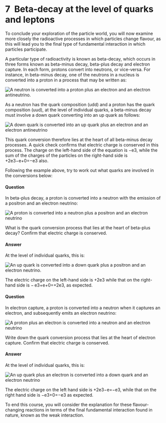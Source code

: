 # 7  Beta-decay at the level of quarks and leptons


To conclude your exploration of the particle world, you will now examine more closely the radioactive processes in which particles change flavour, as this will lead you to the final type of fundamental interaction in which particles participate. 

A particular type of radioactivity is known as beta-decay, which occurs in three forms known as beta-minus decay, beta-plus decay and electron capture. In each form, protons convert into neutrons, or vice-versa. For instance, in beta-minus decay, one of the neutrons in a nucleus is converted into a proton in a process that may be written as: 


![A neutron is converted into a proton plus an electron and an electron antineutrino.](../images/sm123_t06_p03_6_1.eps.jpg)

As a neutron has the quark composition (udd) and a proton has the quark composition (uud), at the level of individual quarks, a beta-minus decay must involve a down quark converting into an up quark as follows: 


![A down quark is converted into an up quark plus an electron and an electron antineutrino](../images/sm123_t06_p03_6_2.eps.jpg)

This quark conversion therefore lies at the heart of all beta-minus decay processes. A quick check confirms that electric charge is conserved in this process. The charge on the left-hand side of the equation is −e3, while the sum of the charges of the particles on the right-hand side is +2e3−e+0=−e3 also. 

Following the example above, try to work out what quarks are involved in the conversions below:
<!--ITQ-->

#### Question

In beta-plus decay, a proton is converted into a neutron with the emission of a positron and an electron neutrino:


![A proton is converted into a neutron plus a positron and an electron neutrino](../images/sm123_t06_p03_6_3.eps.jpg)

What is the quark conversion process that lies at the heart of beta-plus decay? Confirm that electric charge is conserved.


#### Answer

At the level of individual quarks, this is: 


![An up quark is converted into a down quark plus a positron and an electron neutrino.](../images/sm123_t06_p03_6_4.eps.jpg)

The electric charge on the left-hand side is +2e3 while that on the right-hand side is − e3+e+0=+2e3, as expected. 
<!--ENDITQ--><!--ITQ-->

#### Question

In electron capture, a proton is converted into a neutron when it captures an electron, and subsequently emits an electron neutrino: 


![A proton plus an electron is converted into a neutron and an electron neutrino](../images/sm123_t06_p03_6_5.eps.jpg)

Write down the quark conversion process that lies at the heart of electron capture. Confirm that electric charge is conserved.


#### Answer

At the level of individual quarks, this is: 


![An up quark plus an electron is converted into a down quark and an electron neutrino](../images/sm123_t06_p03_6_6.eps.jpg)

The electric charge on the left hand side is +2e3−e=−e3, while that on the right hand side is −e3+0=−e3 as expected.
<!--ENDITQ-->
To end this course, you will consider the explanation for these flavour-changing reactions in terms of the final fundamental interaction found in nature, known as the weak interaction. 

